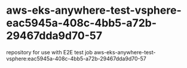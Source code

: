 # aws-eks-anywhere-test-vsphere-eac5945a-408c-4bb5-a72b-29467dda9d70-57
repository for use with E2E test job aws-eks-anywhere-test-vsphere:eac5945a-408c-4bb5-a72b-29467dda9d70-57
